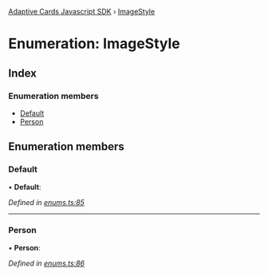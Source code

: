 [Adaptive Cards Javascript SDK](../README.md) › [ImageStyle](imagestyle.md)

# Enumeration: ImageStyle

## Index

### Enumeration members

* [Default](imagestyle.md#default)
* [Person](imagestyle.md#person)

## Enumeration members

###  Default

• **Default**:

*Defined in [enums.ts:85](https://github.com/microsoft/AdaptiveCards/blob/a61c5fd56/source/nodejs/adaptivecards/src/enums.ts#L85)*

___

###  Person

• **Person**:

*Defined in [enums.ts:86](https://github.com/microsoft/AdaptiveCards/blob/a61c5fd56/source/nodejs/adaptivecards/src/enums.ts#L86)*
